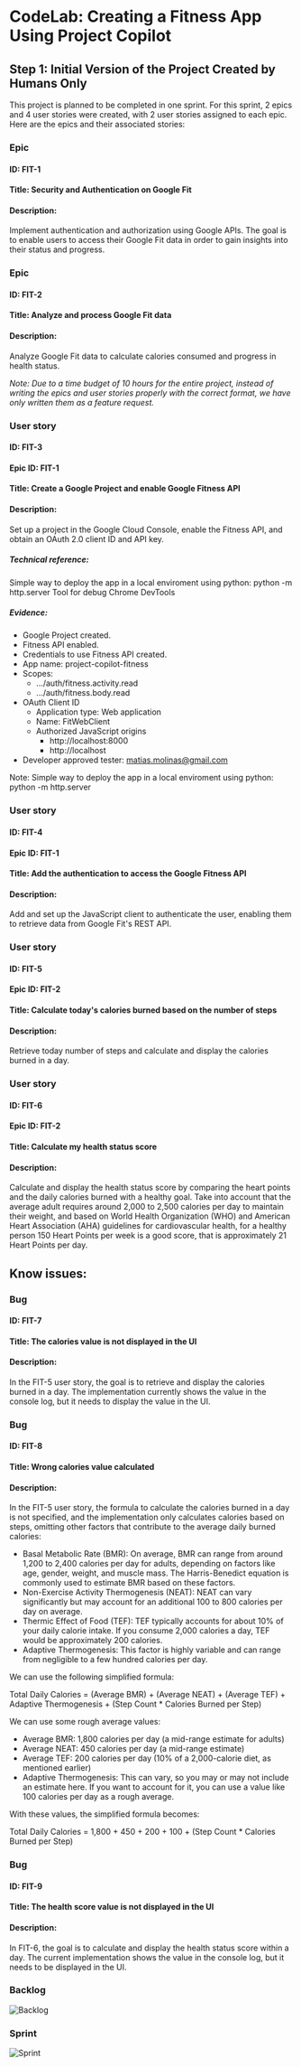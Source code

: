 # CodeLab: Creating a Fitness App Using Project Copilot
## Step 1: Initial Version of the Project Created by Humans Only
This project is planned to be completed in one sprint. For this sprint, 2 epics and 4 user stories were created, with 2 user stories assigned to each epic. Here are the epics and their associated stories:

### Epic
#### ID: FIT-1
#### Title: Security and Authentication on Google Fit
#### Description:
Implement authentication and authorization using Google APIs. The goal is to enable users to access their Google Fit data in order to gain insights into their status and progress.

### Epic
#### ID: FIT-2
#### Title: Analyze and process Google Fit data
#### Description:
Analyze Google Fit data to calculate calories consumed and progress in health status.

_Note: Due to a time budget of 10 hours for the entire project, instead of writing the epics and user stories properly with the correct format, we have only written them as a feature request._

### User story
#### ID: FIT-3
#### Epic ID: FIT-1
#### Title: Create a Google Project and enable Google Fitness API
#### Description:
Set up a project in the Google Cloud Console, enable the Fitness API, and obtain an OAuth 2.0 client ID and API key.
##### Technical reference:
Simple way to deploy the app in a local enviroment using python: python -m http.server
Tool for debug Chrome DevTools
##### Evidence:
- Google Project created.
- Fitness API enabled.
- Credentials to use Fitness API created.
- App name: project-copilot-fitness
- Scopes:
    - .../auth/fitness.activity.read
    - .../auth/fitness.body.read
- OAuth Client ID
    - Application type: Web application
    - Name: FitWebClient
    - Authorized JavaScript origins
        - http://localhost:8000
        - http://localhost
- Developer approved tester: matias.molinas@gmail.com

Note: Simple way to deploy the app in a local enviroment using python: python -m http.server


### User story
#### ID: FIT-4
#### Epic ID: FIT-1
#### Title: Add the authentication to access the Google Fitness API
#### Description:
Add and set up the JavaScript client to authenticate the user, enabling them to retrieve data from Google Fit's REST API.

### User story
#### ID: FIT-5
#### Epic ID: FIT-2
#### Title: Calculate today's calories burned based on the number of steps
#### Description:
Retrieve today number of steps and calculate and display the calories burned in a day.

### User story
#### ID: FIT-6
#### Epic ID: FIT-2
#### Title: Calculate my health status score
#### Description:
Calculate and display the health status score by comparing the heart points  and the daily calories burned with a healthy goal. Take into account that the average adult requires around 2,000 to 2,500 calories per day to maintain their weight, and based on World Health Organization (WHO) and American Heart Association (AHA) guidelines for cardiovascular health, for a healthy person 150 Heart Points per week is a good score, that is approximately 21 Heart Points per day.

## Know issues:

### Bug
#### ID: FIT-7
#### Title: The calories value is not displayed in the UI
#### Description:
In the FIT-5 user story, the goal is to retrieve and display the calories burned in a day. The implementation currently shows the value in the console log, but it needs to display the value in the UI.

### Bug
#### ID: FIT-8
#### Title: Wrong calories value calculated
#### Description:
In the FIT-5 user story, the formula to calculate the calories burned in a day is not specified, and the implementation only calculates calories based on steps, omitting other factors that contribute to the average daily burned calories: 

- Basal Metabolic Rate (BMR): On average, BMR can range from around 1,200 to 2,400 calories per day for adults, depending on factors like age, gender, weight, and muscle mass. The Harris-Benedict equation is commonly used to estimate BMR based on these factors.
- Non-Exercise Activity Thermogenesis (NEAT): NEAT can vary significantly but may account for an additional 100 to 800 calories per day on average.
- Thermic Effect of Food (TEF): TEF typically accounts for about 10% of your daily calorie intake. If you consume 2,000 calories a day, TEF would be approximately 200 calories.
- Adaptive Thermogenesis: This factor is highly variable and can range from negligible to a few hundred calories per day.

We can use the following simplified formula:

Total Daily Calories = (Average BMR) + (Average NEAT) + (Average TEF) + Adaptive Thermogenesis + (Step Count * Calories Burned per Step)

We can use some rough average values:
- Average BMR: 1,800 calories per day (a mid-range estimate for adults)
- Average NEAT: 450 calories per day (a mid-range estimate)
- Average TEF: 200 calories per day (10% of a 2,000-calorie diet, as mentioned earlier)
- Adaptive Thermogenesis: This can vary, so you may or may not include an estimate here. If you want to account for it, you can use a value like 100 calories per day as a rough average.

With these values, the simplified formula becomes:

Total Daily Calories = 1,800 + 450 + 200 + 100 + (Step Count * Calories Burned per Step)

### Bug
#### ID: FIT-9
#### Title: The health score value is not displayed in the UI
#### Description:
In FIT-6, the goal is to calculate and display the health status score within a day. The current implementation shows the value in the console log, but it needs to be displayed in the UI.

### Backlog

![Backlog](/step1-human-only-project/backlog.png)

### Sprint

![Sprint](/step1-human-only-project/sprint.png)

